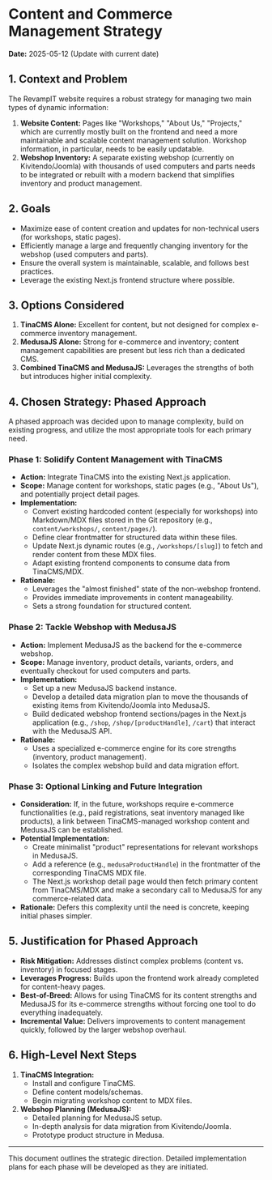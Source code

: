 # Content and Commerce Management Strategy

**Date:** 2025-05-12 (Update with current date)

## 1. Context and Problem

The RevampIT website requires a robust strategy for managing two main types of dynamic information:
1.  **Website Content:** Pages like "Workshops," "About Us," "Projects," which are currently mostly built on the frontend and need a more maintainable and scalable content management solution. Workshop information, in particular, needs to be easily updatable.
2.  **Webshop Inventory:** A separate existing webshop (currently on Kivitendo/Joomla) with thousands of used computers and parts needs to be integrated or rebuilt with a modern backend that simplifies inventory and product management.

## 2. Goals

*   Maximize ease of content creation and updates for non-technical users (for workshops, static pages).
*   Efficiently manage a large and frequently changing inventory for the webshop (used computers and parts).
*   Ensure the overall system is maintainable, scalable, and follows best practices.
*   Leverage the existing Next.js frontend structure where possible.

## 3. Options Considered

1.  **TinaCMS Alone:** Excellent for content, but not designed for complex e-commerce inventory management.
2.  **MedusaJS Alone:** Strong for e-commerce and inventory; content management capabilities are present but less rich than a dedicated CMS.
3.  **Combined TinaCMS and MedusaJS:** Leverages the strengths of both but introduces higher initial complexity.

## 4. Chosen Strategy: Phased Approach

A phased approach was decided upon to manage complexity, build on existing progress, and utilize the most appropriate tools for each primary need.

### Phase 1: Solidify Content Management with TinaCMS

*   **Action:** Integrate TinaCMS into the existing Next.js application.
*   **Scope:** Manage content for workshops, static pages (e.g., "About Us"), and potentially project detail pages.
*   **Implementation:**
    *   Convert existing hardcoded content (especially for workshops) into Markdown/MDX files stored in the Git repository (e.g., `content/workshops/`, `content/pages/`).
    *   Define clear frontmatter for structured data within these files.
    *   Update Next.js dynamic routes (e.g., `/workshops/[slug]`) to fetch and render content from these MDX files.
    *   Adapt existing frontend components to consume data from TinaCMS/MDX.
*   **Rationale:**
    *   Leverages the "almost finished" state of the non-webshop frontend.
    *   Provides immediate improvements in content manageability.
    *   Sets a strong foundation for structured content.

### Phase 2: Tackle Webshop with MedusaJS

*   **Action:** Implement MedusaJS as the backend for the e-commerce webshop.
*   **Scope:** Manage inventory, product details, variants, orders, and eventually checkout for used computers and parts.
*   **Implementation:**
    *   Set up a new MedusaJS backend instance.
    *   Develop a detailed data migration plan to move the thousands of existing items from Kivitendo/Joomla into MedusaJS.
    *   Build dedicated webshop frontend sections/pages in the Next.js application (e.g., `/shop`, `/shop/[productHandle]`, `/cart`) that interact with the MedusaJS API.
*   **Rationale:**
    *   Uses a specialized e-commerce engine for its core strengths (inventory, product management).
    *   Isolates the complex webshop build and data migration effort.

### Phase 3: Optional Linking and Future Integration

*   **Consideration:** If, in the future, workshops require e-commerce functionalities (e.g., paid registrations, seat inventory managed like products), a link between TinaCMS-managed workshop content and MedusaJS can be established.
*   **Potential Implementation:**
    *   Create minimalist "product" representations for relevant workshops in MedusaJS.
    *   Add a reference (e.g., `medusaProductHandle`) in the frontmatter of the corresponding TinaCMS MDX file.
    *   The Next.js workshop detail page would then fetch primary content from TinaCMS/MDX and make a secondary call to MedusaJS for any commerce-related data.
*   **Rationale:** Defers this complexity until the need is concrete, keeping initial phases simpler.

## 5. Justification for Phased Approach

*   **Risk Mitigation:** Addresses distinct complex problems (content vs. inventory) in focused stages.
*   **Leverages Progress:** Builds upon the frontend work already completed for content-heavy pages.
*   **Best-of-Breed:** Allows for using TinaCMS for its content strengths and MedusaJS for its e-commerce strengths without forcing one tool to do everything inadequately.
*   **Incremental Value:** Delivers improvements to content management quickly, followed by the larger webshop overhaul.

## 6. High-Level Next Steps

1.  **TinaCMS Integration:**
    *   Install and configure TinaCMS.
    *   Define content models/schemas.
    *   Begin migrating workshop content to MDX files.
2.  **Webshop Planning (MedusaJS):**
    *   Detailed planning for MedusaJS setup.
    *   In-depth analysis for data migration from Kivitendo/Joomla.
    *   Prototype product structure in Medusa.

---
This document outlines the strategic direction. Detailed implementation plans for each phase will be developed as they are initiated. 